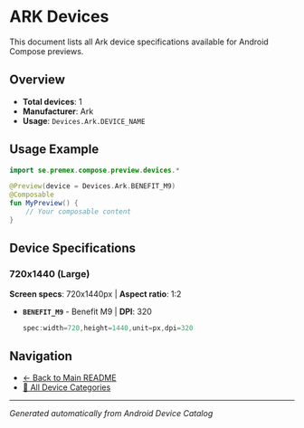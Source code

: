 # ARK Devices

This document lists all Ark device specifications available for Android Compose previews.

## Overview

- **Total devices**: 1
- **Manufacturer**: Ark
- **Usage**: `Devices.Ark.DEVICE_NAME`

## Usage Example

```kotlin
import se.premex.compose.preview.devices.*

@Preview(device = Devices.Ark.BENEFIT_M9)
@Composable
fun MyPreview() {
    // Your composable content
}
```

## Device Specifications

### 720x1440 (Large)

**Screen specs**: 720x1440px | **Aspect ratio**: 1:2

- **`BENEFIT_M9`** - Benefit M9 | **DPI**: 320
  ```kotlin
  spec:width=720,height=1440,unit=px,dpi=320
  ```

## Navigation

- [← Back to Main README](../../README.md)
- [📱 All Device Categories](../README.md)

---
*Generated automatically from Android Device Catalog*
